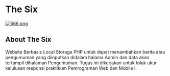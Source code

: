 # The Six

[![566.png](https://i.postimg.cc/Y9K9tqkr/Screenshot-566.png)](https://postimg.cc/zL75jNV6)

## About The Six
Website Berbasis Local Storage PHP untuk dapat menambahkan berita atau pengumuman yang diinputkan didalam
halama Admin dan data akan tertampil dihalaman Pengumuman. Tugas ini dikerjakan untuk tolak ukur kelulusan responsi
praktikum Pemrograman Web dan Mobile I.

